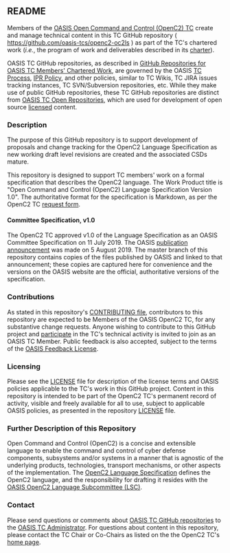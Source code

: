 <div>
<h2>README</h2>

<p>Members of the <a href="https://www.oasis-open.org/committees/openc2/">OASIS Open Command and Control (OpenC2) TC</a> create and manage technical content in this TC GitHub repository ( <a href="https://github.com/oasis-tcs/openc2-oc2ls">https://github.com/oasis-tcs/openc2-oc2ls</a> ) as part of the TC's chartered work (<i>i.e.</i>, the program of work and deliverables described in its <a href="https://www.oasis-open.org/committees/openc2/charter.php">charter</a>).</p>

<p>OASIS TC GitHub repositories, as described in <a href="https://www.oasis-open.org/resources/tcadmin/github-repositories-for-oasis-tc-members-chartered-work">GitHub Repositories for OASIS TC Members' Chartered Work</a>, are governed by the OASIS <a href="https://www.oasis-open.org/policies-guidelines/tc-process">TC Process</a>, <a href="https://www.oasis-open.org/policies-guidelines/ipr">IPR Policy</a>, and other policies, similar to TC Wikis, TC JIRA issues tracking instances, TC SVN/Subversion repositories, etc.  While they make use of public GitHub repositories, these TC GitHub repositories are distinct from <a href="https://www.oasis-open.org/resources/open-repositories">OASIS TC Open Repositories</a>, which are used for development of open source <a href="https://www.oasis-open.org/resources/open-repositories/licenses">licensed</a> content.</p>

</div>

<div>
<h3>Description</h3>

<p>The purpose of this GitHub repository is to support development of proposals and change tracking for the OpenC2 Language Specification as new working draft level revisions are created and the associated CSDs mature.</p>

<p>This repository is designed to support TC members' work on a formal specification that describes the OpenC2 language. The Work Product title is "Open Command and Control (OpenC2) Language Specification Version 1.0". The authoritative format for the specification is Markdown, as per the OpenC2 TC <a href="https://issues.oasis-open.org/browse/TCADMIN-3011">request form</a>.</p>

<h4>Committee Specification, v1.0</h4>

<p>The OpenC2 TC approved v1.0 of the Language Specification as an OASIS Committee Specification on 11 July 2019. The OASIS <a href="https://www.oasis-open.org/news/announcements/three-committee-specifications-approved-by-open-command-and-control-openc2-tc">publication announcement</a> was made on 5 August 2019. The master branch of this repository contains copies of the files published by OASIS and linked to that announcement; these copies are captured here for convenience and the versions on the OASIS website are the official, authoritative versions of the specification.</p>
</div>

<div>
<h3>Contributions</h3>
<p>As stated in this repository's <a href="https://github.com/oasis-tcs/openc2-oc2ls/blob/master/CONTRIBUTING.md">CONTRIBUTING file</a>, contributors to this repository are expected to be Members of the OASIS OpenC2 TC, for any substantive change requests.  Anyone wishing to contribute to this GitHub project and <a href="https://www.oasis-open.org/join/participation-instructions">participate</a> in the TC's technical activity is invited to join as an OASIS TC Member.  Public feedback is also accepted, subject to the terms of the <a href="https://www.oasis-open.org/policies-guidelines/ipr#appendixa">OASIS Feedback License</a>.</p>
</div>



<div>
<h3>Licensing</h3>
<p>Please see the <a href="https://github.com/oasis-tcs/openc2-oc2ls/blob/master/LICENSE.md">LICENSE</a> file for description of the license terms and OASIS policies applicable to the TC's work in this GitHub project. Content in this repository is intended to be part of the OpenC2 TC's permanent record of activity, visible and freely available for all to use, subject to applicable OASIS policies, as presented in the repository <a href="https://github.com/oasis-tcs/openc2-oc2ls/blob/master/LICENSE.md">LICENSE</a> file.</p>
</div>

<div>
<h3>Further Description of this Repository</h3>

<p>Open Command and Control (OpenC2) is a concise and extensible language to enable the command and control of cyber defense components, subsystems and/or systems in a manner that is agnostic of the underlying products, technologies, transport mechanisms, or other aspects of the implementation. The <a href="http://docs.oasis-open.org/openc2/oc2ls/">OpenC2 Language Specification</a> defines the OpenC2 language, and the responsibility for drafting it resides with the <a href="https://www.oasis-open.org/committees/tc_home.php?wg_abbrev=openc2-lang">OASIS OpenC2 Language Subcommittee (LSC)</a>.</p>
</div>

<div>

<h3>Contact</h3>
<p>Please send questions or comments about <a href="https://www.oasis-open.org/resources/tcadmin/github-repositories-for-oasis-tc-members-chartered-work">OASIS TC GitHub repositories</a> to the <a href="mailto:tc-admin@oasis-open.org">OASIS TC Administrator</a>.  For questions about content in this repository, please contact the TC Chair or Co-Chairs as listed on the the OpenC2 TC's <a href="https://www.oasis-open.org/committees/openc2/">home page</a>.</p>
</div>
